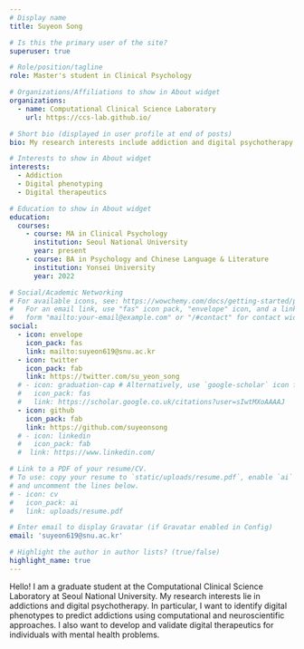 ```yaml
---
# Display name
title: Suyeon Song

# Is this the primary user of the site?
superuser: true

# Role/position/tagline
role: Master's student in Clinical Psychology

# Organizations/Affiliations to show in About widget
organizations:
  - name: Computational Clinical Science Laboratory
    url: https://ccs-lab.github.io/

# Short bio (displayed in user profile at end of posts)
bio: My research interests include addiction and digital psychotherapy.

# Interests to show in About widget
interests:
  - Addiction
  - Digital phenotyping
  - Digital therapeutics

# Education to show in About widget
education:
  courses:
    - course: MA in Clinical Psychology
      institution: Seoul National University
      year: present
    - course: BA in Psychology and Chinese Language & Literature
      institution: Yonsei University
      year: 2022

# Social/Academic Networking
# For available icons, see: https://wowchemy.com/docs/getting-started/page-builder/#icons
#   For an email link, use "fas" icon pack, "envelope" icon, and a link in the
#   form "mailto:your-email@example.com" or "/#contact" for contact widget.
social:
  - icon: envelope
    icon_pack: fas
    link: mailto:suyeon619@snu.ac.kr
  - icon: twitter
    icon_pack: fab
    link: https://twitter.com/su_yeon_song
  # - icon: graduation-cap # Alternatively, use `google-scholar` icon from `ai` icon pack
  #   icon_pack: fas
  #   link: https://scholar.google.co.uk/citations?user=sIwtMXoAAAAJ
  - icon: github
    icon_pack: fab
    link: https://github.com/suyeonsong
  # - icon: linkedin
  #   icon_pack: fab
  #  link: https://www.linkedin.com/

# Link to a PDF of your resume/CV.
# To use: copy your resume to `static/uploads/resume.pdf`, enable `ai` icons in `params.toml`,
# and uncomment the lines below.
# - icon: cv
#   icon_pack: ai
#   link: uploads/resume.pdf

# Enter email to display Gravatar (if Gravatar enabled in Config)
email: 'suyeon619@snu.ac.kr'

# Highlight the author in author lists? (true/false)
highlight_name: true
---
```


Hello! I am a graduate student at the Computational Clinical Science Laboratory at Seoul National University. My research interests lie in addictions and digital psychotherapy. In particular, I want to identify digital phenotypes to predict addictions using computational and neuroscientific approaches. I also want to develop and validate digital therapeutics for individuals with mental health problems.
